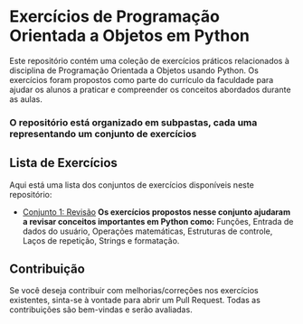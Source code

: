 
# Exercícios de Programação Orientada a Objetos em Python

Este repositório contém uma coleção de exercícios práticos relacionados à disciplina de Programação Orientada a Objetos usando Python. Os exercícios foram propostos como parte do currículo da faculdade para ajudar os alunos a praticar e compreender os conceitos abordados durante as aulas.

### O repositório está organizado em subpastas, cada uma representando um conjunto de exercícios

## Lista de Exercícios

Aqui está uma lista dos conjuntos de exercícios disponíveis neste repositório:

- [Conjunto 1: Revisão](exercicios-aula-01-revisao)
**Os exercícios propostos nesse conjunto ajudaram a revisar conceitos importantes em Python como:**
Funções, Entrada de dados do usuário, Operações matemáticas, Estruturas de controle, Laços de repetição, Strings e formatação.

## Contribuição

Se você deseja contribuir com melhorias/correções nos exercícios existentes, sinta-se à vontade para abrir um Pull Request. Todas as contribuições são bem-vindas e serão avaliadas.




